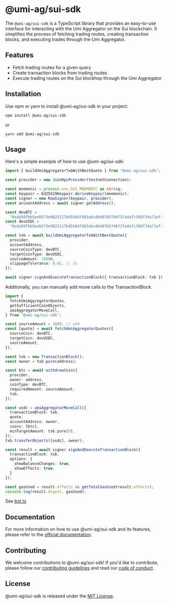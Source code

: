 # @umi-ag/sui-sdk

The `@umi-ag/sui-sdk` is a TypeScript library that provides an easy-to-use
interface for interacting with the Umi Aggregator on the Sui blockchain. It
simplifies the process of fetching trading routes, creating transaction blocks,
and executing trades through the Umi Aggregator.

## Features

- Fetch trading routes for a given query
- Create transaction blocks from trading routes
- Execute trading routes on the Sui blockhop through the Umi Aggregator

## Installation

Use npm or yarn to install @umi-ag/sui-sdk in your project:

```
npm install @umi-ag/sui-sdk
```

or

```
yarn add @umi-ag/sui-sdk
```

## Usage

Here's a simple example of how to use @umi-ag/sui-sdk:

```typescript
import { buildUmiAggregatorTxbWithBestQuote } from "@umi-ag/sui-sdk";

const provider = new JsonRpcProvider(testnetConnection);

const mnemonic = process.env.SUI_MNEMONIC as string;
const keypair = Ed25519Keypair.deriveKeypair(mnemonic);
const signer = new RawSigner(keypair, provider);
const accountAddress = await signer.getAddress();

const devBTC =
  "0xda50fbb5eeb573e9825117b45564fd83abcdb487b5746f37a4a7c368f34a71ef::devnet_btc::DEVNET_BTC";
const devUSDC =
  "0xda50fbb5eeb573e9825117b45564fd83abcdb487b5746f37a4a7c368f34a71ef::devnet_usdc::DEVNET_USDC";

const txb = await buildUmiAggregatorTxbWithBestQuote({
  provider,
  accountAddress,
  sourceCoinType: devBTC,
  targetCoinType: devUSDC,
  sourceAmount: 1000n,
  slippageTolerance: 0.01, // 1%
});

await signer.signAndExecuteTransactionBlock({ transactionBlock: txb });
```

Additionally, you can manually add move calls to the TransactionBlock.

```typescript
import {
  fetchUmiAggregatorQuotes,
  getSufficientCoinObjects,
  umiAggregatorMoveCall,
} from "@umi-ag/sui-sdk";

const sourceAmount = 1000; // u64
const [quote] = await fetchUmiAggregatorQuotes({
  sourceCoin: devBTC,
  targetCoin: devUSDC,
  sourceAmount,
});

const txb = new TransactionBlock();
const owner = txb.pure(address);

const btc = await withdrawCoin({
  provider,
  owner: address,
  coinType: devBTC,
  requiredAmount: sourceAmount,
  txb,
});

const usdc = umiAggregatorMoveCall({
  transactionBlock: txb,
  quote,
  accountAddress: owner,
  coins: [btc],
  minTargetAmount: txb.pure(0),
});
txb.transferObjects([usdc], owner);

const result = await signer.signAndExecuteTransactionBlock({
  transactionBlock: txb,
  options: {
    showBalanceChanges: true,
    showEffects: true,
  }
});

const gasUsed = result.effects && getTotalGasUsed(result.effects);
console.log(result.digest, gasUsed);
```

See
[bot.ts](https://github.com/umi-ag/umi-sdk/typescript/sui-sdk/scripts/bot.ts)

## Documentation

For more information on how to use @umi-ag/sui-sdk and its features, please
refer to the [official documentation](https://docs.umi.ag).

## Contributing

We welcome contributions to @umi-ag/sui-sdk! If you'd like to contribute, please
follow our
[contributing guidelines](https://sui-sdk-ts.example.com/contributing) and read
our [code of conduct](https://sui-sdk-ts.example.com/code-of-conduct).

## License

@umi-ag/sui-sdk is released under the [MIT License](LICENSE).
